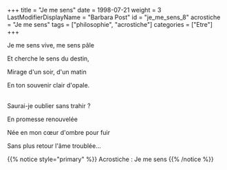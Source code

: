+++
title = "Je me sens"
date = 1998-07-21
weight = 3
LastModifierDisplayName = "Barbara Post"
id = "je_me_sens_8"
acrostiche = "Je me sens"
tags = ["philosophie", "acrostiche"]
categories = ["Etre"]
+++

Je me sens vive, me sens pâle

Et cherche le sens du destin,

Mirage d'un soir, d'un matin

En ton souvenir clair d'opale.

 \
Saurai-je oublier sans trahir ?

En promesse renouvelée

Née en mon cœur d'ombre pour fuir

Sans plus retour l'âme troublée...

{{% notice style="primary" %}}
Acrostiche : Je me sens
{{% /notice %}}
